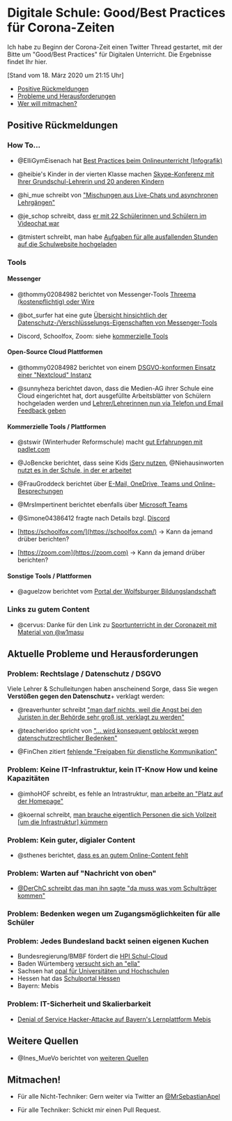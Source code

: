 # Digitale Schule: Good/Best Practices für Corona-Zeiten

Ich habe zu Beginn der Corona-Zeit einen Twitter Thread gestartet, mit der Bitte um "Good/Best Practices" für Digitalen Unterricht. Die Ergebnisse findet Ihr hier.

[Stand vom 18. März 2020 um 21:15 Uhr]

- [Positive Rückmeldungen](#zusammenfassung-der-ergebnisse)
- [Probleme und Herausforderungen](#aktuelle-probleme-und-herausforderungen)
- [Wer will mitmachen?](#mitmachen)


## Positive Rückmeldungen

### How To... 

- @ElliGymEisenach hat [Best Practices beim Onlineunterricht (Infografik)](https://twitter.com/ElliGymEisenach/status/1240025785697779712/photo/1)

- @heibie's Kinder in der vierten Klasse machen [Skype-Konferenz mit Ihrer Grundschul-Lehrerin und 20 anderen Kindern](https://twitter.com/heibie/status/1240211265106083841)

- @hi_mue schreibt von ["Mischungen aus Live-Chats und asynchronen Lehrgängen"](https://twitter.com/imhoHOF/status/1240106066207289344)

- @je_schop schreibt, dass [er mit 22 Schülerinnen und Schülern im Videochat war](https://twitter.com/je_schop/status/1240031298149920768)

- @tmistert schreibt, man habe [Aufgaben für alle ausfallenden Stunden auf die Schulwebsite hochgeladen](https://twitter.com/FrauGroddeck/status/1240279485192249347)

### Tools

#### Messenger

- @thommy02084982 berichtet von Messenger-Tools [Threema (kostenpflichtig) oder Wire](https://twitter.com/thommy02084982/status/1240264546503319553)

- @bot_surfer hat eine gute [Übersicht hinsichtlich der Datenschutz-/Verschlüsselungs-Eigenschaften von Messenger-Tools](https://twitter.com/bot_surfer/status/1240337763758747649)

- Discord, Schoolfox, Zoom: siehe [kommerzielle Tools](#kommerzielle-tools--plattformen)


#### Open-Source Cloud Plattformen

- @thommy02084982 berichtet von einem [DSGVO-konformen Einsatz einer "Nextcloud" Instanz](https://twitter.com/thommy02084982/status/1240264546503319553)

- @sunnyheza berichtet davon, dass die Medien-AG ihrer Schule eine Cloud eingerichtet hat, dort ausgefüllte Arbeitsblätter von Schülern hochgeladen werden und [Lehrer/Lehrerinnen nun via Telefon und Email Feedback geben](https://twitter.com/sunnyheza/status/1240181872514269186)


#### Kommerzielle Tools / Plattformen

- @stswir (Winterhuder Reformschule) macht [gut Erfahrungen mit padlet.com](https://twitter.com/stswir/status/1240008285765472256)

- @JoBencke berichtet, dass seine Kids [iServ nutzen](https://twitter.com/JoBencke/status/1240258453483945984), @Niehausinworten [nutzt es in der Schule, in der er arbeitet](https://twitter.com/Niehausinworten/status/1240157201093844999)

- @FrauGroddeck berichtet über [E-Mail, OneDrive, Teams und Online-Besprechungen](https://twitter.com/FrauGroddeck/status/1240279485192249347)

- @MrsImpertinent berichtet ebenfalls über [Microsoft Teams](https://twitter.com/MrsImpertinent/status/1239949894103830529)

- @Simone04386412 fragte nach Details bzgl. [Discord](https://twitter.com/Simone04386412/status/1240352726686498821)

- [https://schoolfox.com/](https://schoolfox.com/) -> Kann da jemand drüber berichten?

- [https://zoom.com](https://zoom.com) -> Kann da jemand drüber berichten?


#### Sonstige Tools / Plattformen

- @aguelzow berichtet vom [Portal der Wolfsburger Bildungslandschaft](https://twitter.com/aguelzow/status/1240242065986015232)

### Links zu gutem Content

- @cervus: Danke für den Link zu [Sportunterricht in der Coronazeit mit Material von @w1masu](https://padlet.com/jm_oleander23/sjd2h4djkr27)


## Aktuelle Probleme und Herausforderungen

### Problem: Rechtslage / Datenschutz / DSGVO

Viele Lehrer & Schulleitungen haben anscheinend Sorge, dass Sie wegen **Verstößen gegen den Datenschutz**+ verklagt werden:

- @reaverhunter schreibt ["man darf nichts, weil die Angst bei den Juristen in der Behörde sehr groß ist, verklagt zu werden"](https://twitter.com/reaverhunter/status/1240163584803471361)

- @teacheridoo spricht von ["... wird konsequent geblockt wegen datenschutzrechtlicher Bedenken"](https://twitter.com/teacheridoo/status/1240132222952321027)
- @FinChen zitiert [fehlende "Freigaben für dienstliche Kommunikation"](https://twitter.com/FinChen46307572/status/1240235482509914112)

### Problem: Keine IT-Infrastruktur, kein IT-Know How und keine Kapazitäten

- @imhoHOF schreibt, es fehle an Intrastruktur, [man arbeite an "Platz auf der Homepage"](https://twitter.com/imhoHOF/status/1240106066207289344)

- @koernal schreibt, [man brauche eigentlich Personen die sich Vollzeit [um die Infrastruktur] kümmern](https://twitter.com/koernal/status/1240213170209333249)

### Problem: Kein guter, digialer Content 

- @sthenes berichtet, [dass es an gutem Online-Content fehlt](https://twitter.com/sthenes/status/1240219782298980352?s=20)

### Problem: Warten auf "Nachricht von oben"

- [@DerChC schreibt das man ihn sagte "da muss was vom Schulträger kommen"](https://twitter.com/DerChC/status/1240255366295957504?s=20)


### Problem: Bedenken wegen um Zugangsmöglichkeiten für alle Schüler

 

### Problem: Jedes Bundesland backt seinen eigenen Kuchen

- Bundesregierung/BMBF fördert die [HPI Schul-Cloud](https://schul-cloud.org/)
- Baden Würtemberg [versucht sich an "ella"](https://www.swr.de/swraktuell/baden-wuerttemberg/Nach-dem-Aus-fuer-Ella-Neustart-fuer-eine-digitale-Bildungsplattform-in-BW,ella-neustart-100.html)
- Sachsen hat [opal für  Universitäten und Hochschulen](https://bildungsportal.sachsen.de/portal/)
- Hessen hat das [Schulportal Hessen](https://kultusministerium.hessen.de/pressearchiv/pressemitteilung/das-neue-schulportal-hessen-startet)
- Bayern: Mebis
 

### Problem: IT-Sicherheit und Skalierbarkeit

- [Denial of Service Hacker-Attacke auf Bayern's Lernplattform Mebis](https://www.sueddeutsche.de/bayern/bayern-mebis-hackerangriff-1.4846987)


## Weitere Quellen

- @Ines_MueVo berichtet von [weiteren Quellen](https://twitter.com/Ines_MueVo/status/1240171749653839872)

##  Mitmachen!

- Für alle Nicht-Techniker: Gern weiter via Twitter an [@MrSebastianApel](https://twitter.com/MrSebastianApel)

- Für alle Techniker: Schickt mir einen Pull Request. 



